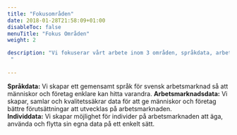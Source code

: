 ```yaml
---
title: "Fokusområden"
date: 2018-01-28T21:58:09+01:00
disableToc: false
menuTitle: "Fokus Områden"
weight: 2

description: "Vi fokuserar vårt arbete inom 3 områden, språkdata, arbetsmarknadsdata och individdata. Det gör vi för att säkerställa fokus och att utvecklingen ligger i linje med de insikter vi har och de behov som vi ser på arbetsmarknaden när det kommer till digital matchning.
 "
             
---   
```

  
**Språkdata:** Vi skapar ett gemensamt språk för svensk arbetsmarknad så att människor och företag enklare kan hitta varandra.
**Arbetsmarknadsdata:** Vi skapar, samlar och kvalitetssäkrar data för att ge människor och företag bättre förutsättningar att utvecklas på arbetsmarknaden.  
**Individdata:** Vi skapar möjlighet för individer på arbetsmarknaden att äga, använda och flytta sin egna data på ett enkelt sätt.


            


